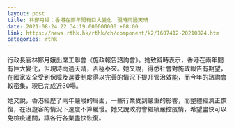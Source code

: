 ```yaml
---
layout: post
title: 林鄭月娥：香港在兩年間有巨大變化　現時雨過天晴
date: 2021-08-24 22:34:19.000000000 +08:00
link: https://news.rthk.hk/rthk/ch/component/k2/1607412-20210824.htm
categories: rthk
---
```


行政長官林鄭月娥出席工聯會《施政報告諮詢會》。她致辭時表示，香港在兩年間有巨大變化，但現時雨過天晴，否極泰來。她又說，得悉社會對施政報告有期望，在國家安全受到保障及選委制度得以完善的情況下提升管治效能，而今年的諮詢會較密集，現已完成近30場。

她又說，香港經歷了兩年嚴峻的局面，一些行業受到嚴重的影響，而整體經濟正恢復，在沒遊客的情況下速度不算緩慢。她又說政府會繼續嚴控疫情，希望盡快可以免檢疫通關，讓各行各業盡快恢復。
